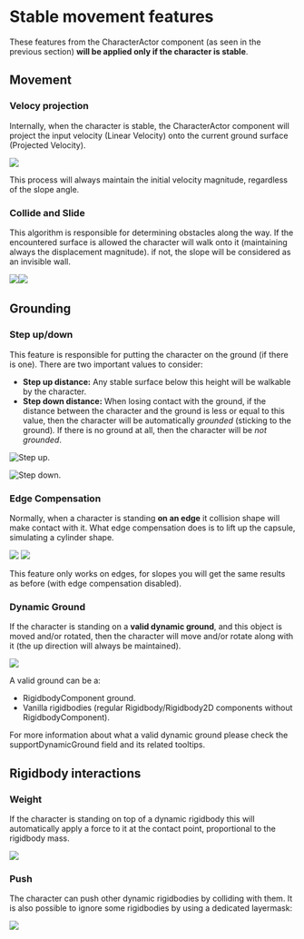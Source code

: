# Stable movement features

These features from the CharacterActor component \(as seen in the previous section\) **will be applied only if the character is stable**.

## Movement

### Velocy projection

Internally, when the character is stable, the CharacterActor component will project the input velocity \(Linear Velocity\) onto the current ground surface \(Projected Velocity\).



![](../../../.gitbook/assets/velocityproj.png)

This process will always maintain the initial velocity magnitude, regardless of the slope angle.

### Collide and Slide

This algorithm is responsible for determining obstacles along the way. If the encountered surface is allowed the character will walk onto it \(maintaining always the displacement magnitude\). if not, the slope will be considered as an invisible wall.

 ![](https://firebasestorage.googleapis.com/v0/b/gitbook-28427.appspot.com/o/assets%2F-LvxVSjyzvP6F7c9h_Hu%2F-Lyt9souh6_VeUiYsTZu%2F-LytFnIU3mJv2SpAT3_q%2FSlopes_3D.png?alt=media&token=4b2637cd-a160-4c7f-b9b0-f44c8c9d06fc) ​![](https://firebasestorage.googleapis.com/v0/b/gitbook-28427.appspot.com/o/assets%2F-LvxVSjyzvP6F7c9h_Hu%2F-Lyt9souh6_VeUiYsTZu%2F-LytFrrCQmHQOtJv-a52%2FSlopes_3D_allowed.png?alt=media&token=5102a348-1c78-47a4-9ded-db24192f7dad)

## Grounding

### Step up/down

This feature is responsible for putting the character on the ground \(if there is one\). There are two important values to consider:

* **Step up distance:** Any stable surface below this height will be walkable by the character.
* **Step down distance:** When losing contact with the ground, if the distance between the character and the ground is less or equal to this value, then the character will be automatically _grounded_ \(sticking to the ground\)_._ If there is no ground at all, then the character will be _not grounded_.

![Step up.](../../../.gitbook/assets/bitmap.png)

![Step down.](../../../.gitbook/assets/bitmap2.png)

### Edge Compensation

Normally, when a character is standing **on an edge** it collision shape will make contact with it. What edge compensation does is to lift up the capsule, simulating a cylinder shape. 

![](../../../.gitbook/assets/ledgenormal.png)    ![](../../../.gitbook/assets/ledgeon.png) 

This feature only works on edges, for slopes you will get the same results as before \(with edge compensation disabled\).

### Dynamic Ground

If the character is standing on a **valid dynamic ground**, and this object is moved and/or rotated, then the character will move and/or rotate along with it \(the up direction will always be maintained\). 

![](../../../.gitbook/assets/dynamic.png)

A valid ground can be a:

* RigidbodyComponent ground.
* Vanilla rigidbodies \(regular Rigidbody/Rigidbody2D components without RigidbodyComponent\).

For more information about what a valid dynamic ground please check the supportDynamicGround field and its related tooltips.

## Rigidbody interactions

### Weight

If the character is standing on top of a dynamic rigidbody this will automatically apply a force to it at the contact point, proportional to the rigidbody mass.

![](../../../.gitbook/assets/imagen%20%2860%29.png)

### Push

The character can push other dynamic rigidbodies by colliding with them. It is also possible to ignore some rigidbodies by using a dedicated layermask:

![](../../../.gitbook/assets/imagen%20%2861%29.png)



